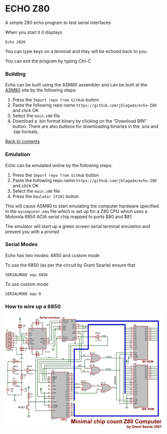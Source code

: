 # ECHO Z80

A simple Z80 echo program to test serial interfaces

When you start it it displays

```
Echo 2020
```

You can type keys on a terminal and they will be echoed back to you.

You can exit the program by typing Ctrl-C

### Building

Echo can be built using the ASM80 assembler and can be built at the [ASM80](https://www.asm80.com/) site by the following steps:

1. Press the `Import repo from GitHub` button
2. Paste the following repo name `https://github.com/jhlagado/echo-Z80` and click OK
3. Select the `main.z80` file
4. Download a .bin format binary by clicking on the "Download BIN" button. There are also buttons for downloading binaries in the .sna and .tap formats.

[Back to contents](#contents)

### Emulation

Echo can be emulated online by the following steps:

1. Press the `Import repo from GitHub` button
2. Paste the following repo name `https://github.com/jhlagado/echo-Z80` and click OK
3. Select the `main.z80` file
4. Press the `Emulator [F10]` button

This will cause ASM80 to start emulating the computer hardware specified in the `mycomputer.emu` file which is set up for a Z80 CPU which uses a Motorola 6850 ACIA serial chip mapped to ports $80 and $81.

The emulator will start up a green screen serial terminal emulation and present you with a prompt

### Serial Modes

Echo has two modes: 6850 and custom mode

To use the 6850 (as per the circuit by Grant Searle) ensure that

```
SERIALMODE equ 6850
```

To use custom mode

```
SERIALMODE equ 0
```

### How to wire up a 6850

![Grant Searle's serial interface](searle.gif)

